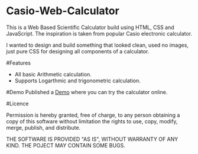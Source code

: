 # Casio-Web-Calculator
This is a Web Based Scientific Calculator build using HTML, CSS and JavaScript. The inspiration is taken from popular Casio electronic calculator.<br>

I wanted to design and build something that looked clean, used no images, just pure CSS for designing all components of a calculator.

#Features
<ul>
<li> All basic Arithmetic calculation. </li>
<li> Supports Logarthmic and trigonometric calculation. </li>
</ul>

#Demo
Published a <a href="http://abhishekraj.info/apps/Casio-Web-Calculator/">Demo</a> where you can try the calculator online.

#Licence

Permission is hereby granted, free of charge, to any person obtaining a copy of this software without limitation the rights to use, copy, modify, merge, publish, and distribute.

THE SOFTWARE IS PROVIDED "AS IS", WITHOUT WARRANTY OF ANY KIND. THE POJECT MAY CONTAIN SOME BUGS.


